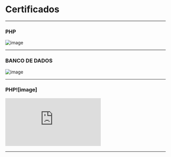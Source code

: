 # Certificados
***
### PHP
![image](https://github.com/user-attachments/assets/4389462f-b35b-428d-bba3-44f93cabeadd)

***
### BANCO DE DADOS 
![image](![image](https://github.com/user-attachments/assets/f8e304d6-c0f2-4af8-bd85-3b2c7d46f205)
)
***
### PHP![image]

![image](https://github.com/Guilherme-Lucas7/Certificados/blob/11ce1ba0206d3df0e5f1a48a2bd9febbf2e7cc4e/Certificado%20PHP.pdf)


***
